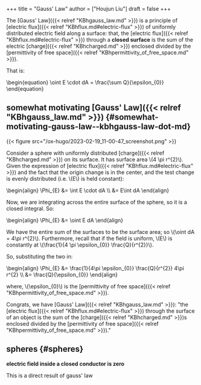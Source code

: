 +++
title = "Gauss' Law"
author = ["Houjun Liu"]
draft = false
+++

The [Gauss' Law]({{< relref "KBhgauss_law.md" >}}) is a principle of [electric flux]({{< relref "KBhflux.md#electric-flux" >}}) of uniformly distributed electric field along a surface: that, the [electric flux]({{< relref "KBhflux.md#electric-flux" >}}) through a **closed surface** is the sum of the electric [charge]({{< relref "KBhcharged.md" >}}) enclosed divided by the [permittivity of free space]({{< relref "KBhpermittivity_of_free_space.md" >}}).

That is:

\begin{equation}
\oint E \cdot dA = \frac{\sum Q}{\epsilon\_{0}}
\end{equation}


## somewhat motivating [Gauss' Law]({{< relref "KBhgauss_law.md" >}}) {#somewhat-motivating-gauss-law--kbhgauss-law-dot-md}

{{< figure src="/ox-hugo/2023-02-19_11-00-47_screenshot.png" >}}

Consider a sphere with uniformly distributed [charge]({{< relref "KBhcharged.md" >}}) on its surface. It has surface area \\(4 \pi r^{2}\\). Given the expression of [electric flux]({{< relref "KBhflux.md#electric-flux" >}}) and the fact that the origin change is in the center, and the test change is evenly distributed (i.e. \\(E\\) is held constant):

\begin{align}
\Phi\_{E} &= \int E \cdot dA \\\\
&= E\int dA
\end{align}

Now, we are integrating across the entire surface of the sphere, so it is a closed integral. So:

\begin{align}
\Phi\_{E} &= \oint E dA
\end{align}

We have the entire sum of the surfaces to be the surface area; so \\(\oint dA = 4\pi r^{2}\\). Furthermore, recall that if the field is uniform, \\(E\\) is constantly at \\(\frac{1}{4 \pi \epsilon\_{0}} \frac{Q}{r^{2}}\\).

So, substituting the two in:

\begin{align}
\Phi\_{E} &= \frac{1}{4\pi \epsilon\_{0}} \frac{Q}{r^{2}} 4\pi r^{2} \\\\
&= \frac{Q}{\epsilon\_{0}}
\end{align}

where, \\(\epsilon\_{0}\\) is the [permittivity of free space]({{< relref "KBhpermittivity_of_free_space.md" >}}).

Congrats, we have [Gauss' Law]({{< relref "KBhgauss_law.md" >}}): "the [electric flux]({{< relref "KBhflux.md#electric-flux" >}}) through the surface of an object is the sum of the [charge]({{< relref "KBhcharged.md" >}})s enclosed divided by the [permittivity of free space]({{< relref "KBhpermittivity_of_free_space.md" >}})."


## spheres {#spheres}

**electric field inside a closed conductor is zero**

This is a direct result of gauss' law
